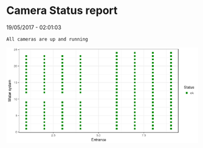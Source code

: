 Camera Status report
================
19/05/2017 - 02:01:03

    All cameras are up and running

![](camreport_files/figure-markdown_github/unnamed-chunk-2-1.png)
